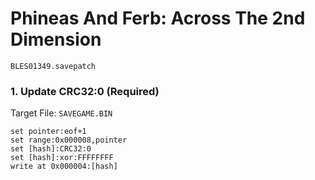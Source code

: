 # Phineas And Ferb: Across The 2nd Dimension 

`BLES01349.savepatch`

### 1. Update CRC32:0 (Required)

Target File: `SAVEGAME.BIN`

```
set pointer:eof+1
set range:0x000008,pointer
set [hash]:CRC32:0
set [hash]:xor:FFFFFFFF
write at 0x000004:[hash]
```

